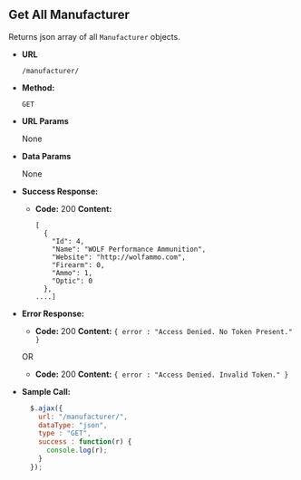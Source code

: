 **Get All Manufacturer**
----
  Returns json array of all `Manufacturer` objects.

* **URL**

  `/manufacturer/`

* **Method:**

  `GET`

*  **URL Params**

   None

* **Data Params**

  None

* **Success Response:**

  * **Code:** 200
    **Content:**
    ```
    [
	  {
	    "Id": 4,
	    "Name": "WOLF Performance Ammunition",
	    "Website": "http://wolfammo.com",
	    "Firearm": 0,
	    "Ammo": 1,
	    "Optic": 0
	  },
    ....]
    ```

* **Error Response:**

  * **Code:** 200
    **Content:** `{ error : "Access Denied. No Token Present." }`

   OR

  * **Code:** 200
      **Content:** `{ error : "Access Denied. Invalid Token." }`

* **Sample Call:**

  ```javascript
    $.ajax({
      url: "/manufacturer/",
      dataType: "json",
      type : "GET",
      success : function(r) {
        console.log(r);
      }
    });
  ```

